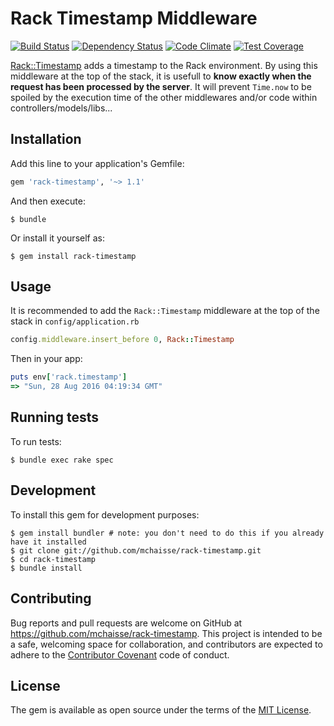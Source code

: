 # Rack Timestamp Middleware

[![Build Status](https://travis-ci.org/mchaisse/rack-timestamp.svg?branch=master)](https://travis-ci.org/mchaisse/rack-timestamp) [![Dependency Status](https://gemnasium.com/badges/github.com/mchaisse/rack-timestamp.svg)](https://gemnasium.com/github.com/mchaisse/rack-timestamp) [![Code Climate](https://codeclimate.com/github/mchaisse/rack-timestamp/badges/gpa.svg)](https://codeclimate.com/github/mchaisse/rack-timestamp) [![Test Coverage](https://codeclimate.com/github/mchaisse/rack-timestamp/badges/coverage.svg)](https://codeclimate.com/github/mchaisse/rack-timestamp/coverage)

[Rack::Timestamp](https://rubygems.org/gems/rack-timestamp) adds a timestamp to the Rack environment. By using this middleware at the top of the stack, it is usefull to **know exactly when the request has been processed by the server**. It will prevent `Time.now` to be spoiled by the execution time of the other middlewares and/or code within controllers/models/libs...

## Installation

Add this line to your application's Gemfile:

```ruby
gem 'rack-timestamp', '~> 1.1'
```

And then execute:

    $ bundle

Or install it yourself as:

    $ gem install rack-timestamp

## Usage

It is recommended to add the `Rack::Timestamp` middleware at the top of the stack in `config/application.rb`

```ruby
config.middleware.insert_before 0, Rack::Timestamp
```

Then in your app:

```ruby
puts env['rack.timestamp']
=> "Sun, 28 Aug 2016 04:19:34 GMT"
```

## Running tests

To run tests:

    $ bundle exec rake spec

## Development

To install this gem for development purposes:

```shell
$ gem install bundler # note: you don't need to do this if you already have it installed
$ git clone git://github.com/mchaisse/rack-timestamp.git
$ cd rack-timestamp
$ bundle install
```

## Contributing

Bug reports and pull requests are welcome on GitHub at https://github.com/mchaisse/rack-timestamp. This project is intended to be a safe, welcoming space for collaboration, and contributors are expected to adhere to the [Contributor Covenant](http://contributor-covenant.org) code of conduct.


## License

The gem is available as open source under the terms of the [MIT License](http://opensource.org/licenses/MIT).

